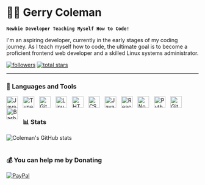 # 🏄‍♂️ Gerry Coleman

**`Newbie Developer Teaching Myself How to Code!`**

I'm an aspiring developer, currently in the early stages of my coding journey. As I teach myself how to code, the ultimate goal is to become a proficient frontend web developer and a skilled Linux systems administrator.

<p align="left"> 
      <a href="https://github.com/gerrycoleman?tab=followers">
         <img alt="followers" title="Follow me on Github" src="https://custom-icon-badges.demolab.com/github/followers/gerrycoleman?color=236ad3&labelColor=1155ba&style=for-the-badge&logo=person-add&label=Follow&logoColor=white"/></a>
      <a href="https://github.com/gerrycoleman??tab=repositories&sort=stargazers">
         <img alt="total stars" title="Total stars on GitHub" src="https://custom-icon-badges.demolab.com/github/stars/gerrycoleman??color=55960c&style=for-the-badge&labelColor=488207&logo=star"/></a>
   </p>
   
---

### 🧰 Languages and Tools

<img align="left" alt="Java" width="30px" style="padding-right:10px;" src="https://cdn.jsdelivr.net/gh/devicons/devicon/icons/java/java-original.svg"/>
<img align="left" alt="TypeScript" width="30px" style="padding-right:10px;" src="https://cdn.jsdelivr.net/gh/devicons/devicon/icons/typescript/typescript-plain.svg" />
<img align="left" alt="Git" width="30px" style="padding-right:10px;" src="https://cdn.jsdelivr.net/gh/devicons/devicon/icons/git/git-original.svg" />
<img align="left" alt="Linux" width="30px" style="padding-right:10px;" src="https://cdn.jsdelivr.net/gh/devicons/devicon/icons/linux/linux-original.svg" />
<img align="left" alt="HTML" width="30px" style="padding-right:10px;" src="https://cdn.jsdelivr.net/gh/devicons/devicon/icons/html5/html5-plain.svg" />
<img align="left" alt="CSS" width="30px" style="padding-right:10px;" src="https://cdn.jsdelivr.net/gh/devicons/devicon/icons/css3/css3-plain.svg" />
<img align="left" alt="JavaScript" width="30px" style="padding-right:10px;" src="https://cdn.jsdelivr.net/gh/devicons/devicon/icons/javascript/javascript-plain.svg" />
<img align="left" alt="React" width="30px" style="padding-right:10px;" src="https://cdn.jsdelivr.net/gh/devicons/devicon/icons/react/react-original.svg" />
<img align="left" alt="NodeJS" width="30px" style="padding-right:10px;" src="https://cdn.jsdelivr.net/gh/devicons/devicon/icons/nodejs/nodejs-original.svg" />
<img align="left" alt="Python" width="30px" style="padding-right:10px;" src="https://cdn.jsdelivr.net/gh/devicons/devicon/icons/python/python-plain.svg" />
<img align="left" alt="GitHub" width="30px" style="padding-right:10px;" src="https://cdn.jsdelivr.net/gh/devicons/devicon/icons/github/github-original.svg" />
<img align="left" alt="Bash" width="30px" style="padding-right:10px;" src="https://cdn.jsdelivr.net/gh/devicons/devicon/icons/bash/bash-original.svg" />
<br />

#

### 📊 Stats

![Coleman's GitHub stats](https://github-readme-stats.vercel.app/api?username=gerrycoleman&show_icons=true&theme=gruvbox)

<!-- ![GitHub Streak](https://streak-stats.demolab.com?user=gerrycoleman&theme=gruvbox&border_radius=4.5) -->

#
<!--
<details>
 <summary><h3>👨‍💻 Coleman's Coding Journey</h3></summary>
 ### 🔭 What I'm Currently Working On
Building my portfolio using HTML, CSS, Bootstrap and Javascript to document my "Teaching myself how to code journey."

### 📚 What I’m Learning at the Moment
	- HTML: The foundation of web development, learning to structure web pages.
	- CSS: Styling web pages and creating visually appealing designs.
	- JavaScript: Enhancing web pages with interactivity and dynamic functionality.
	- Bootstrap: Leveraging this framework to build responsive and mobile-first sites.
	- Node.js: Exploring server-side JavaScript and building robust web applications.
	- React: Diving into this popular JavaScript library for building user interfaces.
	- Git: Mastering version control to collaborate effectively and manage code projects.
	- Linux: Familiarizing myself with the Linux operating system and its command-line tools.

### ✈️ The Path I’m Taking
I’m determined to teach myself by leveraging the abundant resources available in this digital age:
	- YouTube Tutorials
	- Web Articles
	- Online Courses
	- Documentation and Guides

### 🎯 The Ultimate Goal
My ultimate goals are to:
	- Master frontend development with modern frameworks and libraries.
	- Gain proficiency in Linux systems administration.
	- Create innovative and user-friendly web applications.
	- Contribute to open source projects.

### 🧰 Tools and Technologies
	•	Frontend: HTML, CSS, JavaScript, React, Bootstrap
	•	Backend: Node.js
	•	Version Control: Git
	•	Operating Systems: Linux

### 🔬 Projects I’m Working On
	•	Project 1: A brief description of this project.
	•	Project 2: A brief description of this project.
 
### 🔗 Connect with Me
I’m eager to connect with like-minded individuals and learn from others’ experiences. Feel free to reach out to me on LinkedIn or Twitter to discuss coding, share insights, or collaborate on projects.
-->
### 💰 You can help me by Donating
  [![PayPal](https://img.shields.io/badge/PayPal-00457C?style=for-the-badge&logo=paypal&logoColor=white)](https://paypal.me/gerrycolemann@outlook.com)
